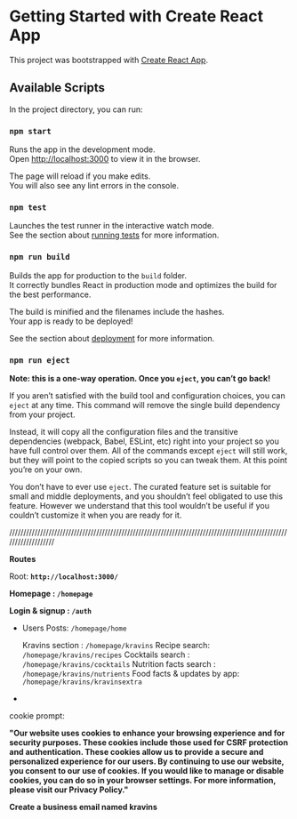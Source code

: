 # Getting Started with Create React App

This project was bootstrapped with [Create React App](https://github.com/facebook/create-react-app).

## Available Scripts

In the project directory, you can run:

### `npm start`

Runs the app in the development mode.\
Open [http://localhost:3000](http://localhost:3000) to view it in the browser.

The page will reload if you make edits.\
You will also see any lint errors in the console.

### `npm test`

Launches the test runner in the interactive watch mode.\
See the section about [running tests](https://facebook.github.io/create-react-app/docs/running-tests) for more information.

### `npm run build`

Builds the app for production to the `build` folder.\
It correctly bundles React in production mode and optimizes the build for the best performance.

The build is minified and the filenames include the hashes.\
Your app is ready to be deployed!

See the section about [deployment](https://facebook.github.io/create-react-app/docs/deployment) for more information.

### `npm run eject`

**Note: this is a one-way operation. Once you `eject`, you can’t go back!**

If you aren’t satisfied with the build tool and configuration choices, you can `eject` at any time. This command will remove the single build dependency from your project.

Instead, it will copy all the configuration files and the transitive dependencies (webpack, Babel, ESLint, etc) right into your project so you have full control over them. All of the commands except `eject` will still work, but they will point to the copied scripts so you can tweak them. At this point you’re on your own.

You don’t have to ever use `eject`. The curated feature set is suitable for small and middle deployments, and you shouldn’t feel obligated to use this feature. However we understand that this tool wouldn’t be useful if you couldn’t customize it when you are ready for it.


///////////////////////////////////////////////////////////////////////////////////////////////////////////////////

**Routes**


Root: **`http://localhost:3000/`**



**Homepage : `/homepage`**


**Login & signup : `/auth`**

*   Users Posts: `/homepage/home`

    Kravins section : `/homepage/kravins`
        Recipe search: `/homepage/kravins/recipes`
        Cocktails search : `/homepage/kravins/cocktails`
        Nutrition facts search : `/homepage/kravins/nutrients`
        Food facts & updates by app: `/homepage/kravins/kravinsextra`

*

cookie prompt:

**"Our website uses cookies to enhance your browsing experience and for security purposes. These cookies include those used for CSRF protection and authentication. These cookies allow us to provide a secure and personalized experience for our users. By continuing to use our website, you consent to our use of cookies. If you would like to manage or disable cookies, you can do so in your browser settings. For more information, please visit our Privacy Policy."**

**Create a business email named kravins**




